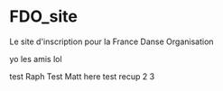 # FDO_site
Le site d'inscription pour la France Danse Organisation


yo les amis lol

test
Raph
Test
Matt here
test recup
2
3